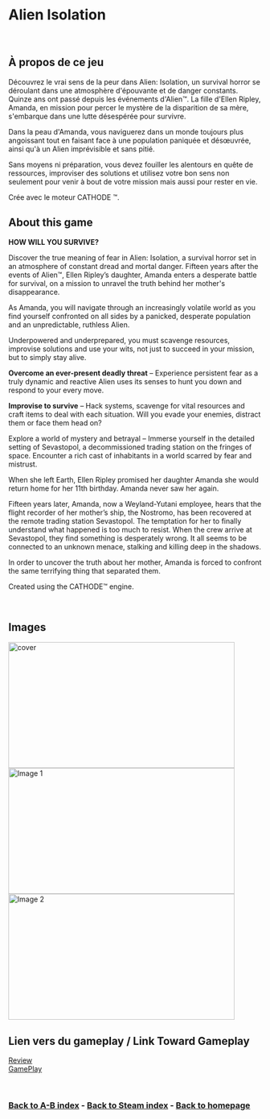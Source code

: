 # Alien Isolation

<br>

## À propos de ce jeu
Découvrez le vrai sens de la peur dans Alien: Isolation, un survival horror se déroulant dans une atmosphère d'épouvante et de danger constants. Quinze ans ont passé depuis les événements d'Alien™. La fille d'Ellen Ripley, Amanda, en mission pour percer le mystère de la disparition de sa mère, s'embarque dans une lutte désespérée pour survivre.

Dans la peau d'Amanda, vous naviguerez dans un monde toujours plus angoissant tout en faisant face à une population paniquée et désœuvrée, ainsi qu'à un Alien imprévisible et sans pitié.

Sans moyens ni préparation, vous devez fouiller les alentours en quête de ressources, improviser des solutions et utilisez votre bon sens non seulement pour venir à bout de votre mission mais aussi pour rester en vie.

Crée avec le moteur CATHODE ™.

## About this game
**HOW WILL YOU SURVIVE?**

Discover the true meaning of fear in Alien: Isolation, a survival horror set in an atmosphere of constant dread and mortal danger. Fifteen years after the events of Alien™, Ellen Ripley’s daughter, Amanda enters a desperate battle for survival, on a mission to unravel the truth behind her mother's disappearance.

As Amanda, you will navigate through an increasingly volatile world as you find yourself confronted on all sides by a panicked, desperate population and an unpredictable, ruthless Alien.

Underpowered and underprepared, you must scavenge resources, improvise solutions and use your wits, not just to succeed in your mission, but to simply stay alive.

**Overcome an ever-present deadly threat** – Experience persistent fear as a truly dynamic and reactive Alien uses its senses to hunt you down and respond to your every move.

**Improvise to survive** – Hack systems, scavenge for vital resources and craft items to deal with each situation. Will you evade your enemies, distract them or face them head on?

Explore a world of mystery and betrayal – Immerse yourself in the detailed setting of Sevastopol, a decommissioned trading station on the fringes of space. Encounter a rich cast of inhabitants in a world scarred by fear and mistrust.

When she left Earth, Ellen Ripley promised her daughter Amanda she would return home for her 11th birthday. Amanda never saw her again.

Fifteen years later, Amanda, now a Weyland-Yutani employee, hears that the flight recorder of her mother’s ship, the Nostromo, has been recovered at the remote trading station Sevastopol. The temptation for her to finally understand what happened is too much to resist. When the crew arrive at Sevastopol, they find something is desperately wrong. It all seems to be connected to an unknown menace, stalking and killing deep in the shadows.

In order to uncover the truth about her mother, Amanda is forced to confront the same terrifying thing that separated them.

Created using the CATHODE™ engine.

<br>

## Images
<img src="cover.jpg" alt="cover" style="width:450px; height:250px;"/>
<img src="american-nightmare-1.jpg" alt="Image 1" style="width:450px; height:250px;"/>
<img src="download.jpg" alt="Image 2" style="width:450px; height:250px;"/>

<br>

## Lien vers du gameplay / Link Toward Gameplay

[Review](https://www.youtube.com/watch?v=kc1MwlTwv3E)   
[GamePlay](https://www.youtube.com/watch?v=1pvaw3tqgaw)

<br>

### [Back to A-B index](/Steam/A-B/indexAB.html)  -  [Back to Steam index](/Steam/indexSteam.html)  -  [Back to homepage](/)
